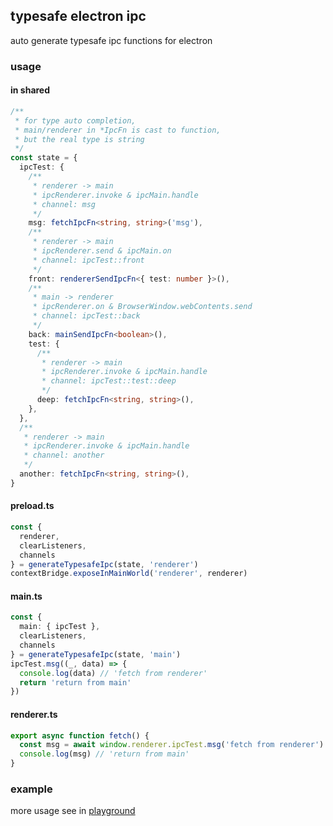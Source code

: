 ## typesafe electron ipc

auto generate typesafe ipc functions for electron

### usage

#### in shared

```typescript
/**
 * for type auto completion,
 * main/renderer in *IpcFn is cast to function,
 * but the real type is string
 */
const state = {
  ipcTest: {
    /**
     * renderer -> main
     * ipcRenderer.invoke & ipcMain.handle
     * channel: msg
     */
    msg: fetchIpcFn<string, string>('msg'),
    /**
     * renderer -> main
     * ipcRenderer.send & ipcMain.on
     * channel: ipcTest::front
     */
    front: rendererSendIpcFn<{ test: number }>(),
    /**
     * main -> renderer
     * ipcRenderer.on & BrowserWindow.webContents.send
     * channel: ipcTest::back
     */
    back: mainSendIpcFn<boolean>(),
    test: {
      /**
       * renderer -> main
       * ipcRenderer.invoke & ipcMain.handle
       * channel: ipcTest::test::deep
       */
      deep: fetchIpcFn<string, string>(),
    },
  },
  /**
   * renderer -> main
   * ipcRenderer.invoke & ipcMain.handle
   * channel: another
   */
  another: fetchIpcFn<string, string>(),
}
```

#### preload.ts

```typescript
const {
  renderer,
  clearListeners,
  channels
} = generateTypesafeIpc(state, 'renderer')
contextBridge.exposeInMainWorld('renderer', renderer)
```

#### main.ts

```typescript
const {
  main: { ipcTest },
  clearListeners,
  channels
} = generateTypesafeIpc(state, 'main')
ipcTest.msg((_, data) => {
  console.log(data) // 'fetch from renderer'
  return 'return from main'
})
```

#### renderer.ts

```typescript
export async function fetch() {
  const msg = await window.renderer.ipcTest.msg('fetch from renderer')
  console.log(msg) // 'return from main'
}
```

### example

more usage see in [playground](./playground)